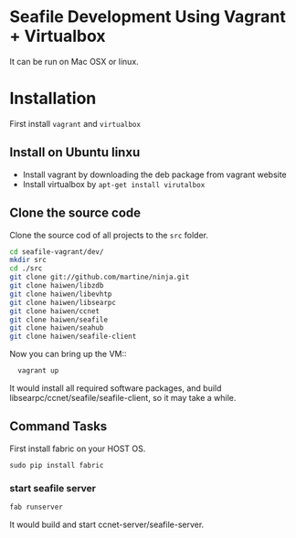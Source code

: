 # Seafile Development Using Vagrant + Virtualbox

It can be run on Mac OSX or linux.

# Installation

First install `vagrant` and `virtualbox`

## Install on Ubuntu linxu

- Install vagrant by downloading the deb package from vagrant website
- Install virtualbox by `apt-get install virutalbox`

## Clone the source code

Clone the source cod of all projects to the `src` folder.

```sh
cd seafile-vagrant/dev/
mkdir src
cd ./src
git clone git://github.com/martine/ninja.git
git clone haiwen/libzdb
git clone haiwen/libevhtp
git clone haiwen/libsearpc
git clone haiwen/ccnet
git clone haiwen/seafile
git clone haiwen/seahub
git clone haiwen/seafile-client
```

Now you can bring up the VM::

```sh
  vagrant up
```

It would install all required software packages, and build libsearpc/ccnet/seafile/seafile-client, so it may take a while.

## Command Tasks

First install fabric on your HOST OS.

```
sudo pip install fabric
```

### start seafile server

```sh
fab runserver
```

It would build and start ccnet-server/seafile-server.

